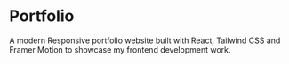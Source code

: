 # Portfolio
A modern Responsive portfolio website built with React, Tailwind CSS and Framer Motion to showcase my frontend development work.
